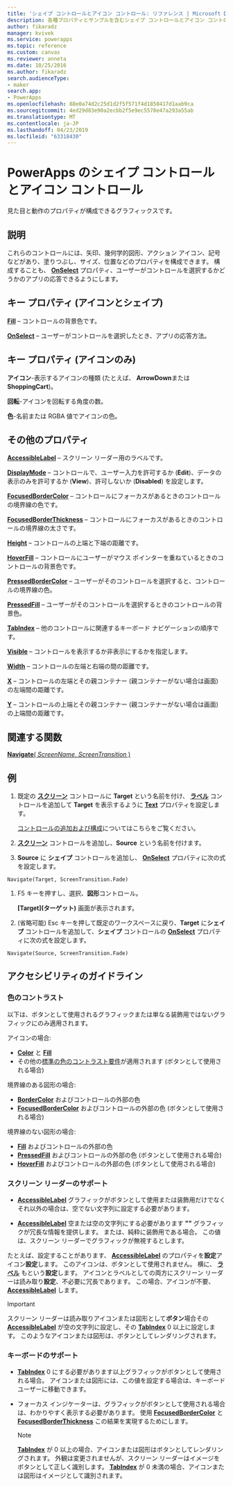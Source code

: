 ```yaml
---
title: 'シェイプ コントロールとアイコン コントロール: リファレンス | Microsoft Docs'
description: 各種プロパティとサンプルを含むシェイプ コントロールとアイコン コントロールに関する情報
author: fikaradz
manager: kvivek
ms.service: powerapps
ms.topic: reference
ms.custom: canvas
ms.reviewer: anneta
ms.date: 10/25/2016
ms.author: fikaradz
search.audienceType:
- maker
search.app:
- PowerApps
ms.openlocfilehash: 88e0a74d2c25d1d2f5f571f4d1850417d1aab9ca
ms.sourcegitcommit: 4ed29d83e90a2ecbb2f5e9ec5578e47a293a55ab
ms.translationtype: MT
ms.contentlocale: ja-JP
ms.lasthandoff: 04/23/2019
ms.locfileid: "63318430"
---
```

# <a name="shape-controls-and-icon-controls-in-powerapps"></a>PowerApps のシェイプ コントロールとアイコン コントロール
見た目と動作のプロパティが構成できるグラフィックスです。

## <a name="description"></a>説明
これらのコントロールには、矢印、幾何学的図形、アクション アイコン、記号などがあり、塗りつぶし、サイズ、位置などのプロパティを構成できます。 構成することも、 **[OnSelect](properties-core.md)** プロパティ、ユーザーがコントロールを選択するかどうかのアプリの応答できるようにします。

## <a name="key-properties-icons-and-shapes"></a>キー プロパティ (アイコンとシェイプ)
**[Fill](properties-color-border.md)** – コントロールの背景色です。

**[OnSelect](properties-core.md)**  – ユーザーがコントロールを選択したとき、アプリの応答方法。

## <a name="key-properties-icons-only"></a>キー プロパティ (アイコンのみ)

**アイコン**-表示するアイコンの種類 (たとえば、 **ArrowDown**または**ShoppingCart**)。 

**回転**-アイコンを回転する角度の数。 

**色**-名前または RGBA 値でアイコンの色。

## <a name="additional-properties"></a>その他のプロパティ
**[AccessibleLabel](properties-accessibility.md)** – スクリーン リーダー用のラベルです。

**[DisplayMode](properties-core.md)** – コントロールで、ユーザー入力を許可するか (**Edit**)、データの表示のみを許可するか (**View**)、許可しないか (**Disabled**) を設定します。

**[FocusedBorderColor](properties-color-border.md)** – コントロールにフォーカスがあるときのコントロールの境界線の色です。

**[FocusedBorderThickness](properties-color-border.md)** – コントロールにフォーカスがあるときのコントロールの境界線の太さです。

**[Height](properties-size-location.md)** – コントロールの上端と下端の距離です。

**[HoverFill](properties-color-border.md)** – コントロールにユーザーがマウス ポインターを重ねているときのコントロールの背景色です。

**[PressedBorderColor](properties-color-border.md)**  – ユーザーがそのコントロールを選択すると、コントロールの境界線の色。

**[PressedFill](properties-color-border.md)**  – ユーザーがそのコントロールを選択するときのコントロールの背景色。

**[TabIndex](properties-accessibility.md)** – 他のコントロールに関連するキーボード ナビゲーションの順序です。

**[Visible](properties-core.md)** – コントロールを表示するか非表示にするかを指定します。

**[Width](properties-size-location.md)** – コントロールの左端と右端の間の距離です。

**[X](properties-size-location.md)** – コントロールの左端とその親コンテナー (親コンテナーがない場合は画面) の左端間の距離です。

**[Y](properties-size-location.md)** – コントロールの上端とその親コンテナー (親コンテナーがない場合は画面) の上端間の距離です。

## <a name="related-functions"></a>関連する関数

[**Navigate**( *ScreenName*, *ScreenTransition* )](../functions/function-navigate.md)

## <a name="example"></a>例

1. 既定の **[スクリーン](control-screen.md)** コントロールに **Target** という名前を付け、 **[ラベル](control-text-box.md)** コントロールを追加して **Target** を表示するように **[Text](properties-core.md)** プロパティを設定します。

    [コントロールの追加および構成](../add-configure-controls.md)についてはこちらをご覧ください。

1. **[スクリーン](control-screen.md)** コントロールを追加し、**Source** という名前を付けます。

1. **Source** に **シェイプ** コントロールを追加し、 **[OnSelect](properties-core.md)** プロパティに次の式を設定します。

  `Navigate(Target, ScreenTransition.Fade)`
  
1. F5 キーを押すし、選択、**図形**コントロール。

    **[Target]\(ターゲット)** 画面が表示されます。

1. (省略可能) Esc キーを押して既定のワークスペースに戻り、**Target** に**シェイプ** コントロールを追加して、**シェイプ** コントロールの **[OnSelect](properties-core.md)** プロパティに次の式を設定します。

  `Navigate(Source, ScreenTransition.Fade)`

## <a name="accessibility-guidelines"></a>アクセシビリティのガイドライン

### <a name="color-contrast"></a>色のコントラスト

以下は、ボタンとして使用されるグラフィックまたは単なる装飾用ではないグラフィックにのみ適用されます。

アイコンの場合:
- **[Color](properties-color-border.md)** と **[Fill](properties-color-border.md)**
- その他の[標準の色のコントラスト要件](../accessible-apps-color.md)が適用されます (ボタンとして使用される場合)

境界線のある図形の場合:
- **[BorderColor](properties-color-border.md)** およびコントロールの外部の色
- **[FocusedBorderColor](properties-color-border.md)** およびコントロールの外部の色 (ボタンとして使用される場合)

境界線のない図形の場合:
- **[Fill](properties-color-border.md)** およびコントロールの外部の色
- **[PressedFill](properties-color-border.md)** およびコントロールの外部の色 (ボタンとして使用される場合)
- **[HoverFill](properties-color-border.md)** およびコントロールの外部の色 (ボタンとして使用される場合)

### <a name="screen-reader-support"></a>スクリーン リーダーのサポート
- **[AccessibleLabel](properties-accessibility.md)** グラフィックがボタンとして使用または装飾用だけでなくそれ以外の場合は、空でない文字列に設定する必要があります。

- **[AccessibleLabel](properties-accessibility.md)** 空または空の文字列にする必要があります **""** グラフィックが冗長な情報を提供します。 または、純粋に装飾用である場合。 この値は、スクリーン リーダーでグラフィックが無視するとします。

たとえば、設定することがあります、 **[AccessibleLabel](properties-accessibility.md)** のプロパティを**設定**アイコン**設定**します。 このアイコンは、ボタンとして使用されません。 横に、 **[ラベル](control-text-box.md)** もという**設定**します。 アイコンとラベルとしての両方にスクリーン リーダーは読み取り**設定**、不必要に冗長であります。 この場合、アイコンが不要、  **[AccessibleLabel](properties-accessibility.md)** します。

> [!IMPORTANT]
> スクリーン リーダーは読み取りアイコンまたは図形として**ボタン**場合その **[AccessibleLabel](properties-accessibility.md)** が空の文字列に設定し、その **[TabIndex](properties-accessibility.md)** 0 以上に設定します。 このようなアイコンまたは図形は、ボタンとしてレンダリングされます。 

### <a name="keyboard-support"></a>キーボードのサポート
- **[TabIndex](properties-accessibility.md)**  0 にする必要があります以上グラフィックがボタンとして使用される場合。 アイコンまたは図形には、この値を設定する場合は、キーボード ユーザーに移動できます。

- フォーカス インジケーターは、グラフィックがボタンとして使用される場合は、わかりやすく表示する必要があります。 使用 **[FocusedBorderColor](properties-color-border.md)** と **[FocusedBorderThickness](properties-color-border.md)** この結果を実現するためにします。

    > [!NOTE]
    > **[TabIndex](properties-accessibility.md)** が 0 以上の場合、アイコンまたは図形はボタンとしてレンダリングされます。 外観は変更されませんが、スクリーン リーダーはイメージをボタンとして正しく識別します。 **[TabIndex](properties-accessibility.md)** が 0 未満の場合、アイコンまたは図形はイメージとして識別されます。
